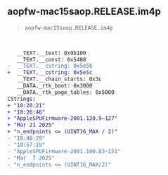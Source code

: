 ## aopfw-mac15saop.RELEASE.im4p

> `aopfw-mac15saop.RELEASE.im4p`

```diff

 
   __TEXT.__text: 0x9b100
   __TEXT.__const: 0x5408
-  __TEXT.__cstring: 0x5e5b
+  __TEXT.__cstring: 0x5e5c
   __TEXT.__chain_starts: 0x3c
   __DATA._rtk_boot: 0x3000
   __DATA._rtk_page_tables: 0x5000
CStrings:
+ "18:20:21"
+ "18:26:46"
+ "AppleSPUFirmware-2001.120.9~127"
+ "Mar 21 2025"
+ "n_endpoints <= (UINT16_MAX / 2)"
- "18:48:29"
- "18:57:19"
- "AppleSPUFirmware-2001.100.83~151"
- "Mar  7 2025"
- "n_endpoints <= (UINT16_MAX/2)"

```
